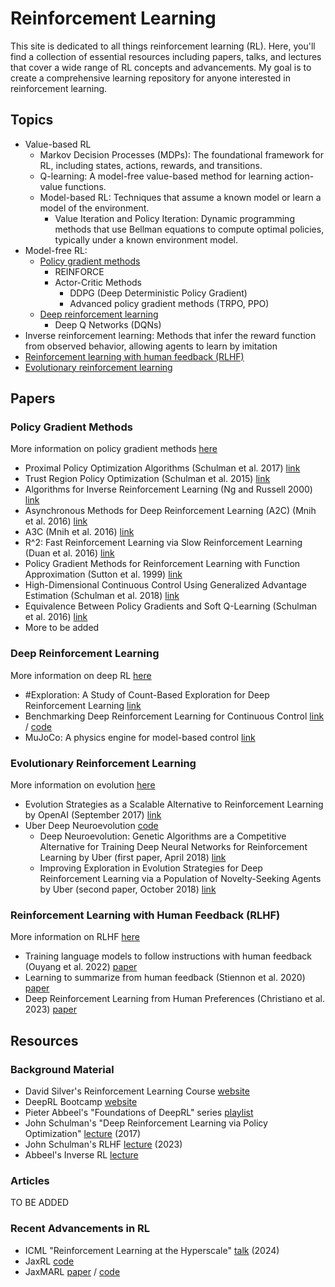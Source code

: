# Reinforcement Learning

This site is dedicated to all things reinforcement learning (RL). Here, you'll find a collection of essential resources including papers, talks, and lectures that cover a wide range of RL concepts and advancements. My goal is to create a comprehensive learning repository for anyone interested in reinforcement learning.

## Topics

* Value-based RL
  * Markov Decision Processes (MDPs): The foundational framework for RL, including states, actions, rewards, and transitions.
  * Q-learning: A model-free value-based method for learning action-value functions.
  * Model-based RL: Techniques that assume a known model or learn a model of the environment.
    * Value Iteration and Policy Iteration: Dynamic programming methods that use Bellman equations to compute optimal policies, typically under a known environment model.
* Model-free RL:
  * [Policy gradient methods](./policygradients.html)
    * REINFORCE
    * Actor-Critic Methods
      * DDPG (Deep Deterministic Policy Gradient)
      * Advanced policy gradient methods (TRPO, PPO)
  * [Deep reinforcement learning](./deeprl.html)
    * Deep Q Networks (DQNs)
* Inverse reinforcement learning: Methods that infer the reward function from observed behavior, allowing agents to learn by imitation
* [Reinforcement learning with human feedback (RLHF)](./rlhf.html)
* [Evolutionary reinforcement learning](./evolution.html)

## Papers

### Policy Gradient Methods

More information on policy gradient methods [here](./policygradients.html)

* Proximal Policy Optimization Algorithms (Schulman et al. 2017) [link](https://arxiv.org/pdf/1707.06347)
* Trust Region Policy Optimization (Schulman et al. 2015) [link](https://arxiv.org/abs/1502.05477)
* Algorithms for Inverse Reinforcement Learning (Ng and Russell 2000) [link](https://ai.stanford.edu/~ang/papers/icml00-irl.pdf) 
* Asynchronous Methods for Deep Reinforcement Learning (A2C) (Mnih et al. 2016) [link](https://arxiv.org/pdf/1602.01783) 
* A3C (Mnih et al. 2016) [link](https://arxiv.org/pdf/1602.01783v2)
* R^2: Fast Reinforcement Learning via Slow Reinforcement Learning (Duan et al. 2016) [link](https://arxiv.org/pdf/1611.02779)
* Policy Gradient Methods for Reinforcement Learning with Function Approximation (Sutton et al. 1999) [link](https://proceedings.neurips.cc/paper_files/paper/1999/file/464d828b85b0bed98e80ade0a5c43b0f-Paper.pdf)
* High-Dimensional Continuous Control Using Generalized Advantage Estimation (Schulman et al. 2018) [link](https://arxiv.org/pdf/1506.02438)
* Equivalence Between Policy Gradients and Soft Q-Learning (Schulman et al. 2016) [link](https://arxiv.org/pdf/1704.06440)
* More to be added

### Deep Reinforcement Learning

More information on deep RL [here](./deeprl.html)

* #Exploration: A Study of Count-Based Exploration for Deep Reinforcement Learning [link](https://arxiv.org/pdf/1611.04717) 
* Benchmarking Deep Reinforcement Learning for Continuous Control [link](https://arxiv.org/pdf/1604.06778) / [code](https://github.com/rll/rllab)
* MuJoCo: A physics engine for model-based control [link](https://homes.cs.washington.edu/~todorov/papers/TodorovIROS12.pdf)

### Evolutionary Reinforcement Learning 

More information on evolution [here](./evolution.html)

* Evolution Strategies as a Scalable Alternative to Reinforcement Learning by OpenAI (September 2017) [link](https://arxiv.org/pdf/1703.03864)
* Uber Deep Neuroevolution [code](https://github.com/uber-research/deep-neuroevolution?uclick_id=b2d35630-373d-4a27-b230-9268a32455b5)
  * Deep Neuroevolution: Genetic Algorithms are a Competitive Alternative for Training Deep Neural Networks for Reinforcement Learning by Uber (first paper, April 2018) [link](https://arxiv.org/pdf/1712.06567)
  * Improving Exploration in Evolution Strategies for Deep Reinforcement Learning via a Population of Novelty-Seeking Agents by Uber (second paper, October 2018) [link](https://arxiv.org/pdf/1712.06560)

### Reinforcement Learning with Human Feedback (RLHF)

More information on RLHF [here](./rlhf.html)

* Training language models to follow instructions with human feedback (Ouyang et al. 2022) [paper](https://arxiv.org/abs/2203.02155)
* Learning to summarize from human feedback (Stiennon et al. 2020) [paper](https://arxiv.org/abs/2009.01325)
* Deep Reinforcement Learning from Human Preferences (Christiano et al. 2023) [paper](https://arxiv.org/pdf/1706.03741)

## Resources

### Background Material
* David Silver's Reinforcement Learning Course [website](https://www.davidsilver.uk/teaching/)
* DeepRL Bootcamp [website](https://sites.google.com/view/deep-rl-bootcamp)
* Pieter Abbeel's "Foundations of DeepRL" series [playlist](https://www.youtube.com/watch?v=2GwBez0D20A)
* John Schulman's "Deep Reinforcement Learning via Policy Optimization" [lecture](http://joschu.net/docs/2017-rldm.pdf) (2017)
* John Schulman's RLHF [lecture](https://www.youtube.com/watch?v=hhiLw5Q_UFg) (2023)
* Abbeel's Inverse RL [lecture](https://people.eecs.berkeley.edu/~pabbeel/cs287-fa12/slides/inverseRL.pdf)

### Articles
TO BE ADDED

### Recent Advancements in RL
* ICML "Reinforcement Learning at the Hyperscale" [talk](https://slideslive.com/39022179/reinforcement-learning-at-the-hyperscale) (2024)
* JaxRL [code](https://github.com/ikostrikov/jaxrl)
* JaxMARL [paper](https://arxiv.org/abs/2311.10090) / [code](https://github.com/ikostrikov/jaxrl)
